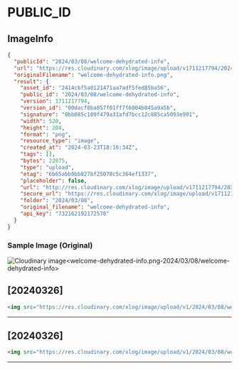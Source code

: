 # PUBLIC_ID

## ImageInfo

```json
{
  "publicId": "2024/03/08/welcome-dehydrated-info",
  "url": "https://res.cloudinary.com/xlog/image/upload/v1711217794/2024/03/08/welcome-dehydrated-info.png",
  "originalFilename": "welcome-dehydrated-info.png",
  "result": {
    "asset_id": "2414cbf5a0121471aa7adf5fed85ba56",
    "public_id": "2024/03/08/welcome-dehydrated-info",
    "version": 1711217794,
    "version_id": "00dacf0ba857f01ff7f6004b845a9a5b",
    "signature": "0bb085c109f479a31afd7bcc12c885ca5093e991",
    "width": 520,
    "height": 204,
    "format": "png",
    "resource_type": "image",
    "created_at": "2024-03-23T18:16:34Z",
    "tags": [],
    "bytes": 22875,
    "type": "upload",
    "etag": "6b65abb0bb027bf25078c5c364ef1337",
    "placeholder": false,
    "url": "http://res.cloudinary.com/xlog/image/upload/v1711217794/2024/03/08/welcome-dehydrated-info.png",
    "secure_url": "https://res.cloudinary.com/xlog/image/upload/v1711217794/2024/03/08/welcome-dehydrated-info.png",
    "folder": "2024/03/08",
    "original_filename": "welcome-dehydrated-info",
    "api_key": "732162192172578"
  }
}
```

### Sample Image (Original)

<img src="https://res.cloudinary.com/xlog/image/upload/v1/2024/03/08/welcome-dehydrated-info?_a=BAMHUyJt0" alt="Cloudinary image<welcome-dehydrated-info.png-2024/03/08/welcome-dehydrated-info>" />


## [20240326]

```html
<img src="https://res.cloudinary.com/xlog/image/upload/v1/2024/03/08/welcome-dehydrated-info?_a=BAMHUyJt0" alt="Cloudinary image<welcome-dehydrated-info.png-2024/03/08/welcome-dehydrated-info>" />
```
---

## [20240326]

```html
<img src="https://res.cloudinary.com/xlog/image/upload/v1/2024/03/08/welcome-dehydrated-info?_a=BAMHUyJt0" alt="Cloudinary image<welcome-dehydrated-info.png-2024/03/08/welcome-dehydrated-info>" />
```
---